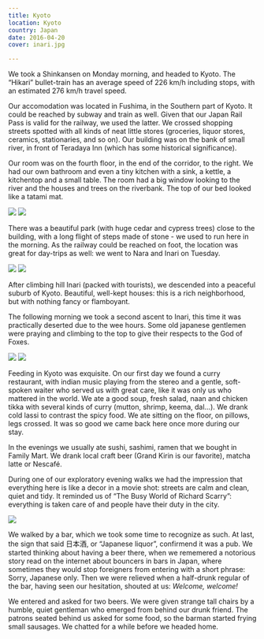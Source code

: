```yaml
---
title: Kyoto
location: Kyoto
country: Japan
date: 2016-04-20
cover: inari.jpg

---
```

We took a Shinkansen on Monday morning, and headed to Kyoto. The “Hikari” bullet-train has an average speed of 226 km/h including stops, with an estimated 276 km/h travel speed.

Our accomodation was located in Fushima, in the Southern part of Kyoto. It could be reached by subway and train as well. Given that our Japan Rail Pass is valid for the railway, we used the latter. We crossed shopping streets spotted with all kinds of neat little stores (groceries, liquor stores, ceramics, stationaries, and so on). Our building was on the bank of small river, in front of Teradaya Inn (which has some historical significance).

Our room was on the fourth floor, in the end of the corridor, to the right. We had our own bathroom and even a tiny kitchen with a sink, a kettle, a kitchentop and a small table. The room had a big window looking to the river and the houses and trees on the riverbank. The top of our bed looked like a tatami mat. 

![](../../img/0420-2.jpg)
![](../../img/0420-4.jpg)

There was a beautiful park (with huge cedar and cypress trees) close to the building, with a long flight of steps made of stone - we used to run here in the morning. As the railway could be reached on foot, the location was great for day-trips as well: we went to Nara and Inari on Tuesday.

![](../../img/0420-1.jpg)
![](../../img/0420-3.jpg)

After climbing hill Inari (packed with tourists), we descended into a peaceful suburb of Kyoto. Beautiful, well-kept houses: this is a rich neighborhood, but with nothing fancy or flamboyant.

The following morning we took a second ascent to Inari, this time it was practically deserted due to the wee hours. Some old japanese gentlemen were praying and climbing to the top to give their respects to the God of Foxes. 

![](../../img/0420-7.jpg)
![](../../img/0420-6.jpg)

Feeding in Kyoto was exquisite. On our first day we found a curry restaurant, with indian music playing from the stereo and a gentle, soft-spoken waiter who served us with great care, like it was only us who mattered in the world. We ate a good soup, fresh salad, naan and chicken tikka with several kinds of curry (mutton, shrimp, keema, dal...). We drank cold lassi to contrast the spicy food. We ate sitting on the floor, on pillows, legs crossed. It was so good we came back here once more during our stay.

In the evenings we usually ate sushi, sashimi, ramen that we bought in Family Mart. We drank local craft beer (Grand Kirin is our favorite), matcha latte or Nescafé.

During one of our exploratory evening walks we had the impression that everything here is like a decor in a movie shot: streets are calm and clean, quiet and tidy. It reminded us of “The Busy World of Richard Scarry”: everything is taken care of and people have their duty in the city.

![](../../img/0420-5.jpg)

We walked by a bar, which we took some time to recognize as such. At last, the sign that said 日本酒, or “Japanese liquor”, confirmend it was a pub. We started thinking about having a beer there, when we rememered a notorious story read on the internet about bouncers in bars in Japan, where sometimes they would stop foreigners from entering with a short phrase: Sorry, Japanese only. Then we were relieved when a half-drunk regular of the bar, having seen our hesitation, shouted at us: _Welcome, welcome!_

We entered and asked for two beers. We were given strange tall chairs by a humble, quiet gentleman who emerged from behind our drunk friend. The patrons seated behind us asked for some food, so the barman started frying small sausages. We chatted for a while before we headed home.